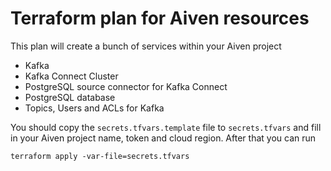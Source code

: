 # Terraform plan for Aiven resources

This plan will create a bunch of services within your Aiven project
- Kafka
- Kafka Connect Cluster
- PostgreSQL source connector for Kafka Connect
- PostgreSQL database
- Topics, Users and ACLs for Kafka

You should copy the ```secrets.tfvars.template``` file to ```secrets.tfvars``` and fill in your Aiven project name, token and cloud region. After that you can run

```
terraform apply -var-file=secrets.tfvars
```